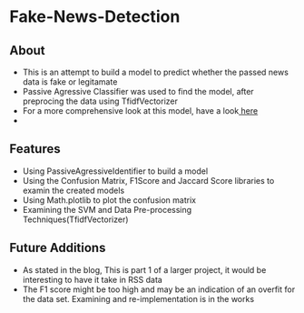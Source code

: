 # Fake-News-Detection
<h2>About</h2>
<ul>
<li>This is an attempt to build a model to predict whether the passed news data is fake or legitamate </li>
<li>Passive Agressive Classifier was used to find the model, after preprocing the data using TfidfVectorizer</li>
<li>For a more comprehensive look at this model, have a look<a href = "https://doingdddm.blogspot.com/2020/06/fake-new-detection-model.html"> here </a><li>
</ul>
<h2>Features</h2>
<ul>
<li>Using PassiveAgressiveIdentifier to build a model
	<li>Using the Confusion Matrix, F1Score and Jaccard Score libraries to examin the created models</li>
	<li>Using Math.plotlib to plot the confusion matrix</li>
	<li>Examining the SVM and Data Pre-processing Techniques(TfidfVectorizer)</li>
</ul>
<h2>Future Additions</h2>
<ul>
<li>As stated in the blog, This is part 1 of a larger project, it would be interesting to have it take in RSS data</li>
	<li>The F1 score might be too high and may be an indication of an overfit for the data set. Examining and re-implementation is in the works</li>
</ul>
